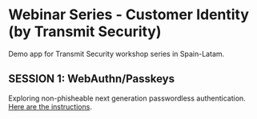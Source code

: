 # Webinar Series - Customer Identity (by Transmit Security)
Demo app for Transmit Security workshop series in Spain-Latam.

## SESSION 1: WebAuthn/Passkeys
Exploring non-phisheable next generation passwordless authentication. [Here are the instructions](./doc/01%20Instructions.md).


